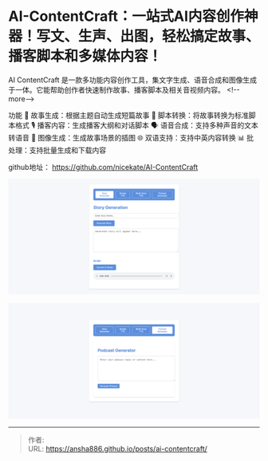 # AI-ContentCraft：一站式AI内容创作神器！写文、生声、出图，轻松搞定故事、播客脚本和多媒体内容！

AI ContentCraft 是一款多功能内容创作工具，集文字生成、语音合成和图像生成于一体。它能帮助创作者快速制作故事、播客脚本及相关音视频内容。
&lt;!--more--&gt;

功能
🎯 故事生成：根据主题自动生成短篇故事
📝 脚本转换：将故事转换为标准脚本格式
🎙️ 播客内容：生成播客大纲和对话脚本
🗣️ 语音合成：支持多种声音的文本转语音
🎨 图像生成：生成故事场景的插图
🌐 双语支持：支持中英内容转换
📊 批处理：支持批量生成和下载内容

github地址： https://github.com/nicekate/AI-ContentCraft

![](https://raw.githubusercontent.com/ansha886/blog-images/master/AI%20ContentCraft1.png)

![](https://raw.githubusercontent.com/ansha886/blog-images/master/AI%20ContentCraft2.png)


---

> 作者:   
> URL: https://ansha886.github.io/posts/ai-contentcraft/  

